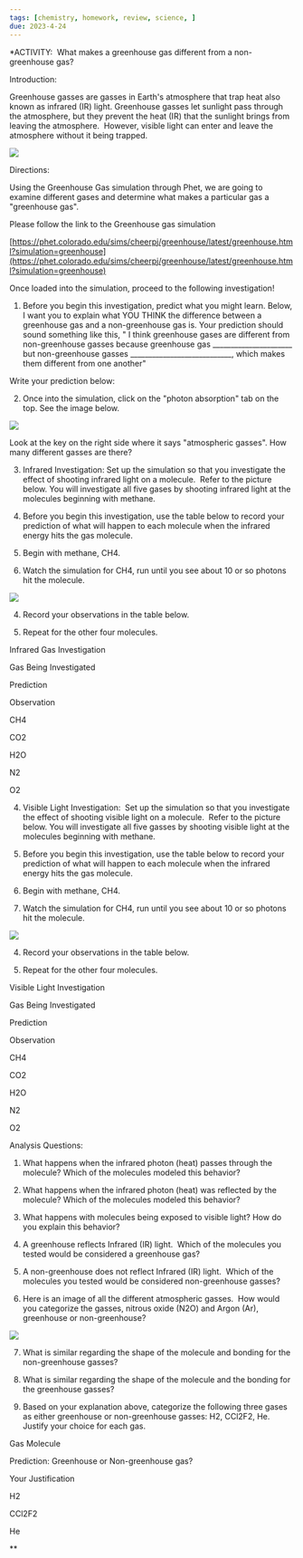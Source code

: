 ```yaml
---
tags: [chemistry, homework, review, science, ]
due: 2023-4-24
---
```


*ACTIVITY:  What makes a greenhouse gas different from a non-greenhouse gas?

  

Introduction:

Greenhouse gasses are gasses in Earth's atmosphere that trap heat also known as infrared (IR) light. Greenhouse gasses let sunlight pass through the atmosphere, but they prevent the heat (IR) that the sunlight brings from leaving the atmosphere.  However, visible light can enter and leave the atmosphere without it being trapped.

![](https://lh3.googleusercontent.com/j1eu-6XVqF3AlN3mspLEqOAmIutjH5bOTKKOFwkMWlhaXXJ4f-_Sf9oFCidMc8eLoDaTQ4j0TQ3Y4dQrBawUzx6Y5bMHA8tsv55TPFYvctdDPi0rd2aDUqdB_MfNkYCSKXx0xuJe4lU3mM3ATqEZ4Q)

  

Directions:

Using the Greenhouse Gas simulation through Phet, we are going to examine different gases and determine what makes a particular gas a "greenhouse gas".

  

Please follow the link to the Greenhouse gas simulation

[https://phet.colorado.edu/sims/cheerpj/greenhouse/latest/greenhouse.html?simulation=greenhouse](https://phet.colorado.edu/sims/cheerpj/greenhouse/latest/greenhouse.html?simulation=greenhouse)

  

Once loaded into the simulation, proceed to the following investigation!

  

1.  Before you begin this investigation, predict what you might learn. Below, I want you to explain what YOU THINK the difference between a greenhouse gas and a non-greenhouse gas is. Your prediction should sound something like this, " I think greenhouse gases are different from non-greenhouse gasses because greenhouse gas ______________________ but non-greenhouse gasses ____________________________, which makes them different from one another"
    

  

Write your prediction below:

  
  
  

2.  Once into the simulation, click on the "photon absorption" tab on the top. See the image below. 
    

![](https://lh6.googleusercontent.com/est7JorXIu32GVKOLck70T-0a_fc6oUKYIoPLeLNM1ZFl1nhmBGvDGw7Qxiqh6Xvq1fsOZ0yDUszqZ9RYC9oGATPwSDcjKzOcfvEMcz1mSyn3u-kWgrduVOqCveA2vPVqWCa833_1hsDI9g_aaZ9-Q)

Look at the key on the right side where it says "atmospheric gasses". How many different gasses are there? 

  

3.  Infrared Investigation: Set up the simulation so that you investigate the effect of shooting infrared light on a molecule.  Refer to the picture below. You will investigate all five gases by shooting infrared light at the molecules beginning with methane. 
    

1.  Before you begin this investigation, use the table below to record your prediction of what will happen to each molecule when the infrared energy hits the gas molecule.  
    
2.  Begin with methane, CH4.
    
3.  Watch the simulation for CH4, run until you see about 10 or so photons hit the molecule.
    

![](https://lh6.googleusercontent.com/0X8tZBWl2RFF4MZQx9NaIJqtP7KePqhIMT_OsatTLG08XZRxePxqzmxL3VVdn26xwvRavVDfCp6145cX2V9r-pvSF8QQd1fWC1YPj9Yaml6WtAOA1FK40qh1TcTEn1nmbl7RQOPMeNfgb-lePCJ6mQ)

4.  Record your observations in the table below.
    
5.  Repeat for the other four molecules. 
    

  
  

Infrared Gas Investigation

Gas Being Investigated

Prediction

Observation

CH4

  

  

CO2

  

  

H2O

  

  

N2

  

  

O2

  

  

  
  

4.  Visible Light Investigation:  Set up the simulation so that you investigate the effect of shooting visible light on a molecule.  Refer to the picture below. You will investigate all five gasses by shooting visible light at the molecules beginning with methane. 
    

1.  Before you begin this investigation, use the table below to record your prediction of what will happen to each molecule when the infrared energy hits the gas molecule.  
    
2.  Begin with methane, CH4.
    
3.  Watch the simulation for CH4, run until you see about 10 or so photons hit the molecule.
    

![](https://lh6.googleusercontent.com/0X8tZBWl2RFF4MZQx9NaIJqtP7KePqhIMT_OsatTLG08XZRxePxqzmxL3VVdn26xwvRavVDfCp6145cX2V9r-pvSF8QQd1fWC1YPj9Yaml6WtAOA1FK40qh1TcTEn1nmbl7RQOPMeNfgb-lePCJ6mQ)

4.  Record your observations in the table below.
    
5.  Repeat for the other four molecules.
    

  
  
  
  
  

Visible Light Investigation

Gas Being Investigated

Prediction

Observation

CH4

  

  

CO2

  

  

H2O

  

  

N2

  

  

O2

  

  

  
  

Analysis Questions:

1.  What happens when the infrared photon (heat) passes through the molecule? Which of the molecules modeled this behavior? 
    

  
  
  

2.  What happens when the infrared photon (heat) was reflected by the molecule? Which of the molecules modeled this behavior? 
    

  
  
  

3.  What happens with molecules being exposed to visible light? How do you explain this behavior? 
    

  
  
  

4.  A greenhouse reflects Infrared (IR) light.  Which of the molecules you tested would be considered a greenhouse gas? 
    

  

5.  A non-greenhouse does not reflect Infrared (IR) light.  Which of the molecules you tested would be considered non-greenhouse gasses? 
    

  
  
  
  
  
  
  

6.  Here is an image of all the different atmospheric gasses.  How would you categorize the gasses, nitrous oxide (N2O) and Argon (Ar), greenhouse or non-greenhouse?
    

  
  

![](https://lh6.googleusercontent.com/3FEO4wk4hrvBn5hdwJxWotyONtdH11Wv3ao_U0XTl7ILwDG9rZa_i8_Gl-CvQqQgNQNVtdXtQkLGDl7ZyrrsLaEvo7Q3d-A2Jj5mJn1eUDsU5MOwXhvrV7h0I4F34E_ORbVtQsjfKkngMPy1ntr_Wg)

  
  

7.  What is similar regarding the shape of the molecule and bonding for the non-greenhouse gasses? 
    

  
  

8.  What is similar regarding the shape of the molecule and the bonding for the greenhouse gasses?
    

  
  
  

9.  Based on your explanation above, categorize the following three gases as either greenhouse or non-greenhouse gasses: H2, CCl2F2, He.  Justify your choice for each gas.
    

Gas Molecule

Prediction: Greenhouse or Non-greenhouse gas?

Your Justification

H2

  

  

CCl2F2

  

  

He

  

  

  
**
